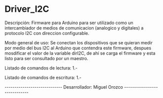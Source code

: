 # Driver_I2C
Descripción:
Firmware para Arduino para ser utilizado como un intercambiador de medios de comunicacion 
(analogico y digitales) a protocolo I2C con direccion configurable.

Modo general de uso:
Se conectan los dispositivos que se quieran medir por medio del bus I2C al Arduino que
contendra este firmware, despues mosdificar el valor de la variable dirI2C, de ahí se
carga el firmware y esta listo para ser consultado por un maestro.

Listado de comandos de lectura:
1.-

Listado de comandos de escritura:
1.-


----------------------------- Desarrollador: Miguel Orozco -----------------------------
